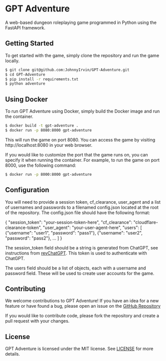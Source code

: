 # GPT Adventure

A web-based dungeon roleplaying game programmed in Python using the FastAPI framework.

## Getting Started

To get started with the game, simply clone the repository and run the game locally.

```bash
$ git clone git@github.com:JohnnyIrvin/GPT-Adventure.git
$ cd GPT-Adventure
$ pip install -r requirements.txt
$ python adventure
```

## Using Docker

To run GPT Adventure using Docker, simply build the Docker image and run the container.

```bash
$ docker build -t gpt-adventure .
$ docker run -p 8080:8000 gpt-adventure
```

This will run the game on port 8080. You can access the game by visiting http://localhost:8080 in your web browser.

If you would like to customize the port that the game runs on, you can specify it when running the container. For example, to run the game on port 8000, use the following command:

```bash
$ docker run -p 8000:8000 gpt-adventure
```

## Configuration

You will need to provide a session token, cf_clearance, user_agent and a list of usernames and passwords to a filenamed config.json located at the root of the repository. The config.json file should have the following format:

{
  "session_token": "your-session-token-here",
  "cf_clearance": "cloudflare-clearance-token",
  "user_agent": "your-user-agent-here",
  "users": [
    {"username": "user1", "password": "pass1"},
    {"username": "user2", "password": "pass2"},
    ...
  ]
}

The session_token field should be a string is generated from ChatGPT, see instructions from [revChatGPT](https://github.com/acheong08/ChatGPT/wiki/Setup#access-token-authentication). This token is used to authenticate with ChatGPT.

The users field should be a list of objects, each with a username and password field. These will be used to create user accounts for the game.

## Contributing
We welcome contributions to GPT Adventure! If you have an idea for a new feature or have found a bug, please open an issue on the [GitHub Repository](https://github.com/JohnnyIrvin/GPT-Adventure)

If you would like to contribute code, please fork the repository and create a pull request with your changes.

## License

GPT Adventure is licensed under the MIT license. See [LICENSE](LICENSE) for more details.
